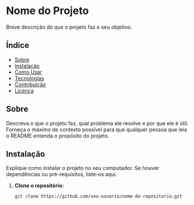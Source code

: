# Nome do Projeto

Breve descrição do que o projeto faz e seu objetivo.

## Índice

- [Sobre](#sobre)
- [Instalação](#instalação)
- [Como Usar](#como-usar)
- [Tecnologias](#tecnologias)
- [Contribuição](#contribuição)
- [Licença](#licença)

## Sobre

Descreva o que o projeto faz, qual problema ele resolve e por que ele é útil. Forneça o máximo de contexto possível para que qualquer pessoa que leia o README entenda o propósito do projeto.

## Instalação

Explique como instalar o projeto no seu computador. Se houver dependências ou pré-requisitos, liste-os aqui.

1. **Clone o repositório:**
   ```bash
   git clone https://github.com/seu-usuario/nome-do-repositorio.git
